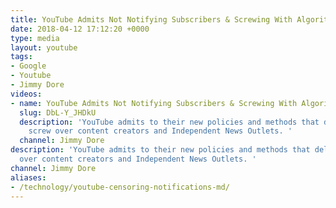 ```yaml
---
title: YouTube Admits Not Notifying Subscribers & Screwing With Algorithms
date: 2018-04-12 17:12:20 +0000
type: media
layout: youtube
tags:
- Google
- Youtube
- Jimmy Dore
videos:
- name: YouTube Admits Not Notifying Subscribers & Screwing With Algorithms
  slug: DbL-Y_JHDkU
  description: 'YouTube admits to their new policies and methods that deliberately
    screw over content creators and Independent News Outlets. '
  channel: Jimmy Dore
description: 'YouTube admits to their new policies and methods that deliberately screw
  over content creators and Independent News Outlets. '
channel: Jimmy Dore
aliases:
- /technology/youtube-censoring-notifications-md/
---
```


